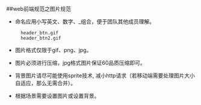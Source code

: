 ##web前端规范之图片规范


* 命名应用小写英文、数字、_组合，便于团队其他成员理解。

		header_btn.gif
		header_btn2.gif
		
* 图片格式仅限于gif、png、jpg。

* 图片必须进行压缩，jpg格式图片保证60品质压缩即可。

* 背景图片请尽可能使用sprite技术, 减小http请求（若移动端需要处理图片大小自适应，那么无需合并）。

* 根据场景需要设置图片或设置背景。